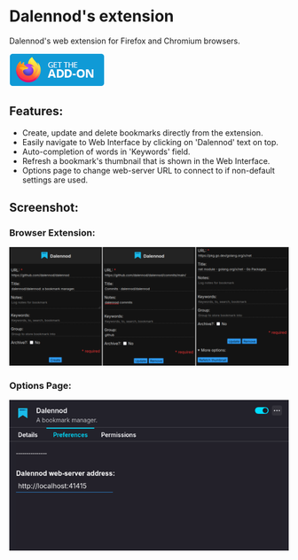 # Dalennod's extension

Dalennod's web extension for Firefox and Chromium browsers.

[![Get the Addon](./images/amo/get-the-addon.png)](https://addons.mozilla.org/en-US/firefox/addon/dalennod)

## Features:

- Create, update and delete bookmarks directly from the extension.
- Easily navigate to Web Interface by clicking on 'Dalennod' text on top.
- Auto-completion of words in 'Keywords' field.
- Refresh a bookmark's thumbnail that is shown in the Web Interface.
- Options page to change web-server URL to connect to if non-default settings are used.

## Screenshot:

### Browser Extension:
![Browser extension](./images/extension-popup.png)

### Options Page:
![Options Page](./images/options.png)
